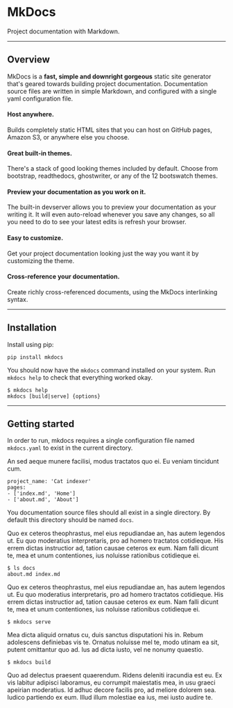 # MkDocs

Project documentation with Markdown.

---

## Overview

MkDocs is a **fast, simple and downright gorgeous** static site generator that's geared towards building project documentation.  Documentation source files are written in simple Markdown, and configured with a single yaml configuration file.

#### Host anywhere.

Builds completely static HTML sites that you can host on GitHub pages, Amazon S3, or anywhere else you choose.

#### Great built-in themes.

There's a stack of good looking themes included by default.  Choose from bootstrap, readthedocs, ghostwriter, or any of the 12 bootswatch themes.

#### Preview your documentation as you work on it.

The built-in devserver allows you to preview your documentation as your writing it.  It will even auto-reload whenever you save any changes, so all you need to do to see your latest edits is refresh your browser.

#### Easy to customize.

Get your project documentation looking just the way you want it by customizing the theme.

#### Cross-reference your documentation.

Create richly cross-referenced documents, using the MkDocs interlinking syntax.

---

## Installation

Install using pip:

    pip install mkdocs

You should now have the `mkdocs` command installed on your system.  Run `mkdocs help` to check that everything worked okay.

    $ mkdocs help
    mkdocs [build|serve] {options}

---

## Getting started

In order to run, mkdocs requires a single configuration file named `mkdocs.yaml` to exist in the current directory.

An sed aeque munere facilisi, modus tractatos quo ei. Eu veniam tincidunt cum.

    project_name: 'Cat indexer'
    pages:
    - ['index.md', 'Home']
    - ['about.md', 'About']

You documentation source files should all exist in a single directory.  By default this directory should be named `docs`.

Quo ex ceteros theophrastus, mel eius repudiandae an, has autem legendos ut. Eu quo moderatius interpretaris, pro ad homero tractatos cotidieque. His errem dictas instructior ad, tation causae ceteros ex eum. Nam falli dicunt te, mea et unum contentiones, ius noluisse rationibus cotidieque ei.

    $ ls docs
    about.md index.md

Quo ex ceteros theophrastus, mel eius repudiandae an, has autem legendos ut. Eu quo moderatius interpretaris, pro ad homero tractatos cotidieque. His errem dictas instructior ad, tation causae ceteros ex eum. Nam falli dicunt te, mea et unum contentiones, ius noluisse rationibus cotidieque ei.

    $ mkdocs serve

Mea dicta aliquid ornatus cu, duis sanctus disputationi his in. Rebum adolescens definiebas vis te. Ornatus noluisse mel te, modo utinam ea sit, putent omittantur quo ad. Ius ad dicta iusto, vel ne nonumy quaestio.

    $ mkdocs build

Quo ad delectus praesent quaerendum. Ridens deleniti iracundia est eu. Ex vis labitur adipisci laboramus, eu corrumpit maiestatis mea, in usu graeci apeirian moderatius. Id adhuc decore facilis pro, ad meliore dolorem sea. Iudico partiendo ex eum. Illud illum molestiae ea ius, mei iusto audire te.

